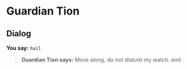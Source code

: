 # Guardian Tion


## Dialog

**You say:** `hail`



>**Guardian Tion says:** Move along, do not disturb my watch.
end
